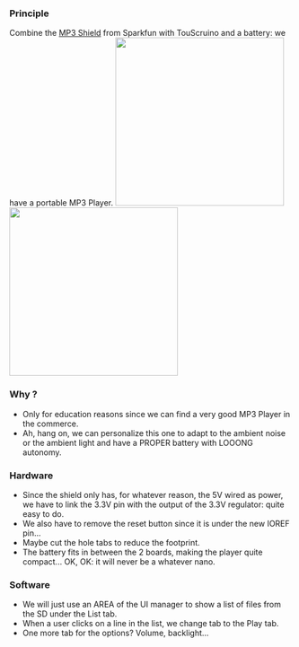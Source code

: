 ### Principle ###
Combine the <a href='http://www.sparkfun.com/products/10628'>MP3 Shield</a> from Sparkfun with TouScruino and a battery: we have a portable MP3 Player.
<img src='http://dlnmh9ip6v2uc.cloudfront.net/images/products/10628-01b.jpg' width='300'><img src='http://ardurct.googlecode.com/svn/images/TouScruinoT.jpg' width='300'>

<h3>Why ?</h3>
<ul><li>Only for education reasons since we can find a very good MP3 Player in the commerce.<br>
</li><li>Ah, hang on, we can personalize this one to adapt to the ambient noise or the ambient light and have a PROPER battery with LOOONG autonomy.</li></ul>

<h3>Hardware</h3>
<ul><li>Since the shield only has, for whatever reason, the 5V wired as power, we have to link the 3.3V pin with the output of the 3.3V regulator: quite easy to do.<br>
</li><li>We also have to remove the reset button since it is under the new IOREF pin...<br>
</li><li>Maybe cut the hole tabs to reduce the footprint.<br>
</li><li>The battery fits in between the 2 boards, making the player quite compact... OK, OK: it will never be a whatever nano.</li></ul>

<h3>Software</h3>
<ul><li>We will just use an AREA of the UI manager to show a list of files from the SD under the List tab.<br>
</li><li>When a user clicks on a line in the list, we change tab to the Play tab.<br>
</li><li>One more tab for the options? Volume, backlight...